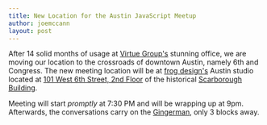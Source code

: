```yaml
---
title: New Location for the Austin JavaScript Meetup
author: joemccann
layout: post
---
```

After 14 solid months of usage at [Virtue Group's][1] stunning office, we are moving our location to the crossroads of downtown Austin, namely 6th and Congress. The new meeting location will be at [frog design's][2] Austin studio located at [101 West 6th Street, 2nd Floor][3] of the historical [Scarborough Building][4].

Meeting will start *promptly* at 7:30 PM and will be wrapping up at 9pm. Afterwards, the conversations carry on the [Gingerman][5], only 3 blocks away.

 [1]: http://www.virtuegroup.net/
 [2]: http://www.frogdesign.com
 [3]: http://maps.google.com/maps?oe=UTF-8&#038;hl=en&#038;q=101+west+6th+street+austin+tx&#038;client=qsb-mac&#038;ie=UTF8&#038;hq=&#038;hnear=101+W+6th+St,+Austin,+Travis,+Texas+78701&#038;gl=us&#038;ei=eD07TI_BMoWKlwfBzpzVBw&#038;ved=0CBMQ8gEwAA&#038;z=16
 [4]: http://www.austinpostcard.com/shistory.htm
 [5]: http://gingermanpub.com/
